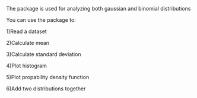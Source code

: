 The package is used for analyzing both gaussian and binomial distributions

You can use the package to:

1)Read a dataset

2)Calculate mean

3)Calculate standard deviation

4)Plot histogram

5)Plot propability density function

6)Add two distributions together
